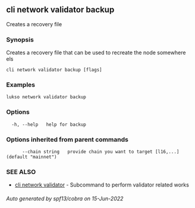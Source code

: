 ## cli network validator backup

Creates a recovery file

### Synopsis

Creates a recovery file that can be used to recreate the node somewhere els

```
cli network validator backup [flags]
```

### Examples

```
lukso network validator backup
```

### Options

```
  -h, --help   help for backup
```

### Options inherited from parent commands

```
      --chain string   provide chain you want to target [l16,...] (default "mainnet")
```

### SEE ALSO

* [cli network validator](cli_network_validator.md)	 - Subcommand to perform validator related works

###### Auto generated by spf13/cobra on 15-Jun-2022
